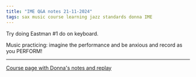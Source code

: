 ```yaml
---
title: "IME Q&A notes 21-11-2024"
tags: sax music course learning jazz standards donna IME
---
```



Try doing Eastman #1 do on keyboard.

Music practicing: imagine the performance and be anxious and record as you PERFORM!

------

[Course page with Donna's notes and replay](https://academy.donnaschwartzmusic.com/courses/improvisation-made-easy-elite-group-coaching-program/lessons/nov-2024-qa-sessions-ime-elite/topic/nov-20-2024-qa-ime-elite/)
